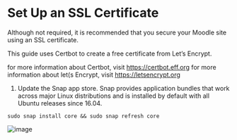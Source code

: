 # Set Up an SSL Certificate

Although not required, it is recommended that you secure your Moodle site using an SSL certificate. 

This guide uses Certbot to create a free certificate from Let’s Encrypt.

for more information about Certbot, visit https://certbot.eff.org 
for more information about let(s Encrypt, visit https://letsencrypt.org

1. Update the Snap app store. Snap provides application bundles that work across major Linux distributions and is installed by default with all Ubuntu releases since 16.04.

```
sudo snap install core && sudo snap refresh core
```

![image](https://user-images.githubusercontent.com/26825056/200593718-66c262d6-3660-4dc8-9e6b-4903ef920e62.png)

